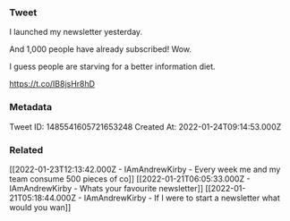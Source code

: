 ### Tweet
I launched my newsletter yesterday.

And 1,000 people have already subscribed! Wow.

I guess people are starving for a better information diet.

https://t.co/IB8jsHr8hD

### Metadata
Tweet ID: 1485541605721653248
Created At: 2022-01-24T09:14:53.000Z

### Related
[[2022-01-23T12:13:42.000Z - IAmAndrewKirby - Every week me and my team consume 500 pieces of co]]
[[2022-01-21T06:05:33.000Z - IAmAndrewKirby - Whats your favourite newsletter]]
[[2022-01-21T05:18:44.000Z - IAmAndrewKirby - If I were to start a newsletter what would you wan]]

